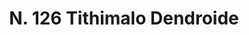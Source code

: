 ---
title: "N. 126 Tithimalo Dendroide"
permalink: "/edition/plant126/"
plant-name: "N. 126"
plant-number: "126"
plant-xml: "/assets/xml/plant126.xml"
plant-img1: "/assets/img/plant126_verso.jpg"
plant-img2: "/assets/img/plant126.jpg"
plant-title: "N. 126 Tithimalo Dendroide"
plant-taxon-link: "http://www.worldfloraonline.org/taxon/wfo-0000961698"
plant-taxon-content: "[Euphorbia dendroides L.]"
layout: single-xml
---
